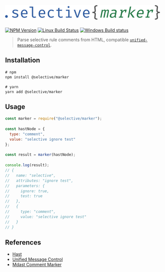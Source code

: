 # ![Selective Marker](docs/selective-marker.png)

[![NPM Version](https://img.shields.io/npm/v/@selective/marker.svg)](https://www.npmjs.com/package/@selective/marker)
[![Linux Build Status](https://travis-ci.org/ChristianMurphy/selective.svg?branch=master)](https://travis-ci.org/ChristianMurphy/selective)
[![Windows Build status](https://ci.appveyor.com/api/projects/status/5vcbepc478hkyt2f/branch/master?svg=true)](https://ci.appveyor.com/project/ChristianMurphy/selective/branch/master)

> Parse selective rule comments from HTML, compatible [`unified-message-control`](https://github.com/unifiedjs/unified-message-control).

## Installation

```shell
# npm
npm install @selective/marker

# yarn
yarn add @selective/marker
```

## Usage

```javascript
const marker = require("@selective/marker");

const hastNode = {
  type: "comment",
  value: "selective ignore test"
};

const result = marker(hastNode);

console.log(result);
// {
//   name: "selective",
//   attributes: "ignore test",
//   parameters: {
//     ignore: true,
//     test: true
//   },
//   {
//     type: "comment",
//     value: "selective ignore test"
//   }
// }
```

## References

* [Hast][]
* [Unified Message Control][]
* [Mdast Comment Marker][]

[hast]: https://github.com/syntax-tree/hast
[unified message control]: https://github.com/unifiedjs/unified-message-control
[mdast comment marker]: https://github.com/syntax-tree/mdast-comment-marker
